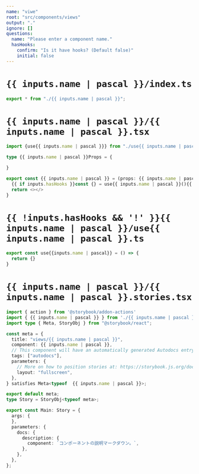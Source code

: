```yaml
---
name: "viwe"
root: "src/components/views"
output: "."
ignore: []
questions:
  name: "Please enter a component name."
  hasHooks:
    confirm: "Is it have hooks? (Default false)"
    initial: false
---
```


# `{{ inputs.name | pascal }}/index.ts`

```typescript
export * from "./{{ inputs.name | pascal }}";
```

# `{{ inputs.name | pascal }}/{{ inputs.name | pascal }}.tsx`

```typescript
import {use{{ inputs.name | pascal }}} from "./use{{ inputs.name | pascal }}"

type {{ inputs.name | pascal }}Props = {

}

export const {{ inputs.name | pascal }} = (props: {{ inputs.name | pascal }}Props) => {
  {{ if inputs.hasHooks }}const {} = use{{ inputs.name | pascal }}(){{ end }}
  return <></>
}

```

# `{{ !inputs.hasHooks && '!' }}{{ inputs.name | pascal }}/use{{ inputs.name | pascal }}.ts`

```typescript
export const use{{inputs.name | pascal}} = () => {
  return {}
}
```

# `{{ inputs.name | pascal }}/{{ inputs.name | pascal }}.stories.tsx`

```typescript
import { action } from '@storybook/addon-actions'
import { {{ inputs.name | pascal }} } from './{{ inputs.name | pascal }}'
import type { Meta, StoryObj } from "@storybook/react";

const meta = {
  title: "views/{{ inputs.name | pascal }}",
  component: {{ inputs.name | pascal }},
  // This component will have an automatically generated Autodocs entry: https://storybook.js.org/docs/writing-docs/autodocs
  tags: ["autodocs"],
  parameters: {
    // More on how to position stories at: https://storybook.js.org/docs/configure/story-layout
    layout: "fullscreen",
  },
} satisfies Meta<typeof  {{ inputs.name | pascal }}>;

export default meta;
type Story = StoryObj<typeof meta>;

export const Main: Story = {
  args: {
  },
  parameters: {
    docs: {
      description: {
        component: `コンポーネントの説明マークダウン。`,
      },
    },
  },
};


```
